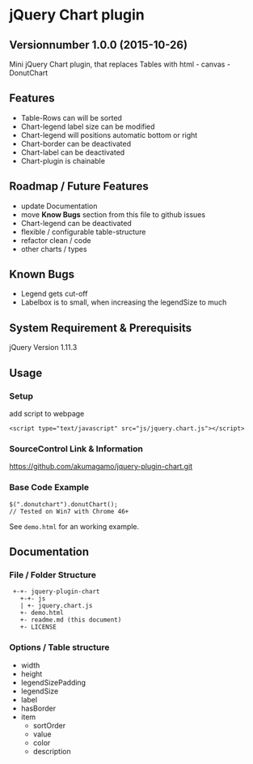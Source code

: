 # jQuery Chart plugin
## Versionnumber 1.0.0 (2015-10-26) 
Mini jQuery Chart plugin, that replaces Tables with html - canvas - DonutChart

## Features
* Table-Rows can will be sorted
* Chart-legend label size can be modified
* Chart-legend will positions automatic bottom or right
* Chart-border can be deactivated
* Chart-label can be deactivated
* Chart-plugin is chainable

## Roadmap / Future Features
* update Documentation
* move **Know Bugs** section from this file to github issues
* Chart-legend can be deactivated
* flexible / configurable table-structure
* refactor clean / code
* other charts / types

## Known Bugs
* Legend gets cut-off 
* Labelbox is to small, when increasing the legendSize to much

## System Requirement & Prerequisits
jQuery Version 1.11.3

## Usage

### Setup
add script to webpage
    
	<script type="text/javascript" src="js/jquery.chart.js"></script>

### SourceControl Link & Information
https://github.com/akumagamo/jquery-plugin-chart.git

### Base Code Example

	$(".donutchart").donutChart();
	// Tested on Win7 with Chrome 46+

See ```demo.html``` for an working example.

## Documentation

### File / Folder Structure 
     +-+- jquery-plugin-chart
	   +-+- js
	   | +- jquery.chart.js
	   +- demo.html
       +- readme.md (this document)
	   +- LICENSE 
	  
### Options / Table structure
* width
* height
* legendSizePadding
* legendSize
* label
* hasBorder
* item
    * sortOrder
    * value
    * color
    * description



